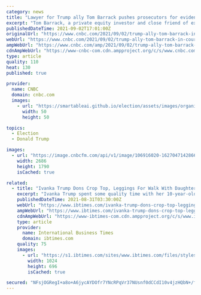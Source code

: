 ```yaml
---
category: news
title: "Lawyer for Trump ally Tom Barrack pushes prosecutors for evidence in United Arab Emirates lobby case"
excerpt: "Tom Barrack, a private equity investor and close friend of ex-President Donald Trump, is accused of advancing the interests of the United Arab Emirates."
publishedDateTime: 2021-09-02T17:01:00Z
originalUrl: "https://www.cnbc.com/2021/09/02/trump-ally-tom-barrack-in-court-on-uae-lobbying-case.html"
webUrl: "https://www.cnbc.com/2021/09/02/trump-ally-tom-barrack-in-court-on-uae-lobbying-case.html"
ampWebUrl: "https://www.cnbc.com/amp/2021/09/02/trump-ally-tom-barrack-in-court-on-uae-lobbying-case.html"
cdnAmpWebUrl: "https://www-cnbc-com.cdn.ampproject.org/c/s/www.cnbc.com/amp/2021/09/02/trump-ally-tom-barrack-in-court-on-uae-lobbying-case.html"
type: article
quality: 110
heat: 130
published: true

provider:
  name: CNBC
  domain: cnbc.com
  images:
    - url: "https://smartableai.github.io/election/assets/images/organizations/cnbc.com-50x50.jpg"
      width: 50
      height: 50

topics:
  - Election
  - Donald Trump

images:
  - url: "https://image.cnbcfm.com/api/v1/image/106916020-1627047142866-tom.jpg?v=1630591233"
    width: 2686
    height: 1790
    isCached: true

related:
  - title: "Ivanka Trump Dons Crop Top, Leggings For Walk With Daughter Arabella"
    excerpt: "Ivanka Trump spent some quality time with her 10-year-old daughter with husband Jared Kushner over the weekend. Trump was photographed out on a walk with her daughter, Arabella, in Miami Saturday, with the mother and child rocking complementary athleisure ensembles."
    publishedDateTime: 2021-08-31T03:30:00Z
    webUrl: "https://www.ibtimes.com/ivanka-trump-dons-crop-top-leggings-walk-daughter-arabella-3284508"
    ampWebUrl: "https://www.ibtimes.com/ivanka-trump-dons-crop-top-leggings-walk-daughter-arabella-3284508?amp=1"
    cdnAmpWebUrl: "https://www-ibtimes-com.cdn.ampproject.org/c/s/www.ibtimes.com/ivanka-trump-dons-crop-top-leggings-walk-daughter-arabella-3284508?amp=1"
    type: article
    provider:
      name: International Business Times
      domain: ibtimes.com
    quality: 75
    images:
      - url: "https://s1.ibtimes.com/sites/www.ibtimes.com/files/styles/full/public/2020/12/12/jared-kushner-his-wife-ivanka-trump-and-their.jpg"
        width: 1024
        height: 696
        isCached: true

secured: "NFsjOGRegI+a8o+A6jycAYDOfr7YNcRPqVr37NUsnf0dCCdI10v4jzHQbN+/fnkgNCf1czNmG8wCs2eaQbKMS7CZuy14uPfGqbeOytxWfSnfM249PuwimVRQKkfCp7/rgxpj/EJZsdrLfUdAePclyWqzIxjH8p4msbFzz9+dJCi13ZuGM757YlCZv6tN+voc/jdS663YQbG1Lk4tdrDXAh7UQo1KGDYLZkU1oH8unYM7zGevh4GYSRq62CAk0rF7pm08LyNf3GDkeFBXulEMuO2FwCVbJ6cqTLfZHOPo/6z1y3hcZFQS3ev/+s3CdVG5qATAxj7ux5KYm2yj9R86KvGIlCSbYyXt58uXnLoxF4w=;0L/jIV3Q5b6WKPjTkHCvqg=="
---
```


